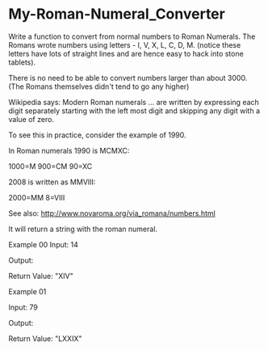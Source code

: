 # My-Roman-Numeral_Converter
Write a function to convert from normal numbers to Roman Numerals.  The Romans wrote numbers using letters - I, V, X, L, C, D, M. (notice these letters have lots of straight lines and are hence easy to hack into stone tablets).

There is no need to be able to convert numbers larger than about 3000. (The Romans themselves didn't tend to go any higher)

Wikipedia says: Modern Roman numerals ... are written by expressing each digit separately starting with the left most digit and skipping any digit with a value of zero.

To see this in practice, consider the example of 1990.

In Roman numerals 1990 is MCMXC:

1000=M 900=CM 90=XC

2008 is written as MMVIII:

2000=MM 8=VIII

See also: http://www.novaroma.org/via_romana/numbers.html

It will return a string with the roman numeral.


Example 00
  Input: 14
  
  Output:
  
  Return Value: "XIV"

Example 01

  Input: 79
  
  Output:
  
  Return Value: "LXXIX"
